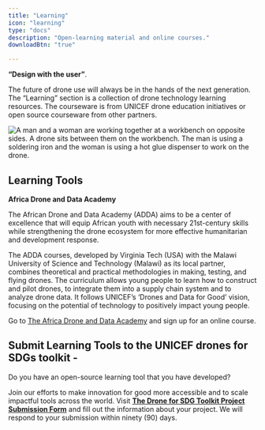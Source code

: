 ```yaml
---
title: "Learning"
icon: "learning"
type: "docs"
description: "Open-learning material and online courses."
downloadBtn: "true"

---
```


**“Design with the user”**.

The future of drone use will always be in the hands of the next generation.
The “Learning” section is a collection of drone technology learning resources.
The courseware is from UNICEF drone education initiatives or open source courseware from other partners.

![A man and a woman are working together at a workbench on opposite sides. A drone sits between them on the workbench. The man is using a soldering iron and the woman is using a hot glue dispenser to work on the drone.](/drone-4sdgtoolkit/learning/adda.jpg)


## Learning Tools

**Africa Drone and Data Academy**

The African Drone and Data Academy (ADDA) aims to be a center of excellence that will equip African youth with necessary 21st-century skills while strengthening the drone ecosystem for more effective humanitarian and development response. 

The ADDA courses, developed by Virginia Tech (USA) with the Malawi University of Science and Technology (Malawi) as its local partner, combines theoretical and practical methodologies in making, testing, and flying drones. The curriculum allows young people to learn how to construct and pilot drones, to integrate them into a supply chain system and to analyze drone data. It follows UNICEF’s ‘Drones and Data for Good’ vision, focusing on the potential of technology to positively impact young people. 

Go to [The Africa Drone and Data Academy](https://adda-malawi.org/courses#) and sign up for an online course.    

## Submit Learning Tools to the UNICEF drones for SDGs toolkit -

Do you have an open-source learning tool that you have developed?  

Join our efforts to make innovation for good more accessible and to scale impactful tools across the world. Visit **[The Drone for SDG Toolkit Project Submission Form](https://forms.gle/MW7YzC9coeZx9WH97)** and fill out the information about your project. We will respond to your submission within ninety (90) days.  
